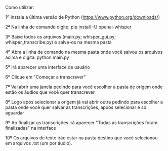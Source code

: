 Como utilizar:

1º Instale a última versão de Python (https://www.python.org/downloads/)

2ª Na linha de comando digite: pip install -U openai-whisper

3º Baixe todos os arquivos (main.py; whisper_gui.py; whisper_transcribe.py) e salve-os na mesma pasta

4º Abra a linha de comando na mesma pasta onde você salvou os arquivos acima e digita: python main.py

5º Irá aparecer uma interface de usuário

6º Clique em "Começar a transcrever"

7º Vai abrir uma janela pedindo para você escolher a pasta de origem onde estão os áudios que você quer transcrever

8º Logo após selecionar a origem já vai abrir outra pedindo para escolher a pasta onde você quer salvar as transcrições, apoós selecionar é só aguardar

9º Ao finalizar as transcrições irá aparecer "Todas as transcrições foram finalizadas" na interface

10º Os arquivos de texto irão estar na pasta destino que você selecionou em arquivos .txt (um por áudio).
